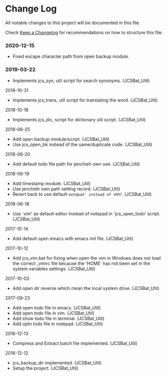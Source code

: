 # Change Log

All notable changes to this project will be documented in this file.

Check [Keep a Changelog](http://keepachangelog.com/) for recommendations on how to structure this file.


### 2020-12-15

* Fixed escape character path from open backup module.

### 2019-03-22

* Implements jcs_syn, util script for search synonyms. (JCSBat_Util)

2018-10-31
* Implements jcs_trans, util script for translating the word. (JCSBat_Util)

2018-10-18
* Implements jcs_dic, script for dictionary util script. (JCSBat_Util)

2018-06-25
* Add open backup module/script. (JCSBat_Util)
* Use jcs_open_bk instead of the same/duplicate code. (JCSBat_Util)

2018-06-20
* Add default todo file path for jenchieh own use. (JCSBat_Util)

2018-06-19
* Add timestamp module. (JCSBat_Util)
* Use jenchieh own path setting record. (JCSBat_Util)
* Revert back to use default `notepad' instead of `vim'. (JCSBat_Util)

2018-06-18
* Use `vim' as default editor instead of notepad in 'jcs_open_todo'
 script. (JCSBat_Util)

2017-10-14
* Add default open emacs with emacs init file. (JCSBat_Util)

2017-10-12
* Add jcs_vim.bat for fixing when open the vim in Windows does not
 load the correct _vimrc file because the 'HOME' has not been set in the
 system variables settings. (JCSBat_Util)

2017-10-03
* Add open dir reverse which mean the local system drive. (JCSBat_Util)

2017-09-23
* Add open todo file in emacs. (JCSBat_Util)
* Add open todo file in vim. (JCSBat_Util)
* Add show todo file in terminal. (JCSBat_Util)
* Add optn todo file in notepad. (JCSBat_Util)

2016-12-13
* Compress and Extract batch file implemented. (JCSBat_Util)

2016-12-12
* jcs_backup_dir implemented. (JCSBat_Util)
* Setup the project. (JCSBat_Util)

